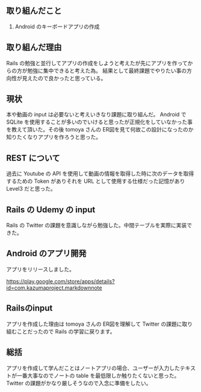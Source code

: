 ## 取り組んだこと

1. Android のキーボードアプリの作成

## 取り組んだ理由

Rails の勉強と並行してアプリの作成をしようと考えたが先にアプリを作ってからの方が勉強に集中できると考えた為。
結果として最終課題でやりたい事の方向性が見えたので良かったと思っている。

## 現状

本や動画の input は必要ないと考えいきなり課題に取り組んだ。
Android で SQLite を使用することが多いのでいけると思ったが正規化をしていなかった事を教えて頂いた。その後 tomoya さんの ER図を見て何故この設計になったのか知りたくなりアプリを作ろうと思った。

## REST について

過去に Youtube の API を使用して動画の情報を取得した時に次のデータを取得するための Token がありそれを URL として使用する仕様だった記憶があり Level3 だと思った。

## Rails の Udemy の input

Rails の Twitter の課題を意識しながら勉強した。中間テーブルを実際に実装できた。

## Android のアプリ開発

アプリをリリースしました。

https://play.google.com/store/apps/details?id=com.kazumaproject.markdownnote

## Railsのinput

アプリを作成した理由は tomoya さんの ER図を理解して Twitter の課題に取り組むことだったので Rails の学習に戻ります。

## 総括

アプリを作成して学んだことはノートアプリの場合、ユーザーが入力したテキストが一番大事なのでノートの table を最低限しか触りたくないと思った。Twitter の課題がかなり厳しそうなので入念に準備をしたい。
